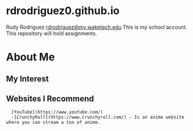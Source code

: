 # rdrodriguez0.github.io
Rudy Rodriguez rdrodriguez@my.waketech.edu
This is my school account.
This repository will hold assignments.
# About Me
## My Interest
## Websites I Recommend
      [YouTube](https://www.youtube.com/)
      -[CrunchyRoll](https://www.crunchyroll.com/) - Is an anime website where you can stream a ton of anime.
